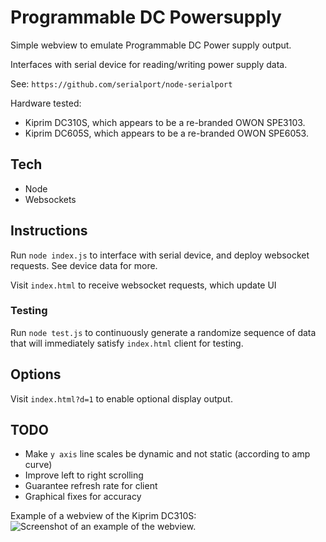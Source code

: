 # Programmable DC Powersupply

Simple webview to emulate Programmable DC Power supply output.

Interfaces with serial device for reading/writing power supply data.

See: `https://github.com/serialport/node-serialport`

Hardware tested:

- Kiprim DC310S, which appears to be a re-branded OWON SPE3103.
- Kiprim DC605S, which appears to be a re-branded OWON SPE6053.

## Tech

- Node
- Websockets

## Instructions

Run `node index.js` to interface with serial device, and deploy websocket requests. See device data for more.

Visit `index.html` to receive websocket requests, which update UI

### Testing

Run `node test.js` to continuously generate a randomize sequence of data that will immediately satisfy `index.html` client for testing.

## Options

Visit `index.html?d=1` to enable optional display output.

## TODO

- Make `y axis` line scales be dynamic and not static (according to amp curve)
- Improve left to right scrolling
- Guarantee refresh rate for client
- Graphical fixes for accuracy


Example of a webview of the Kiprim DC310S:
![Screenshot of an example of the webview.](https://github.com/joeyslack/programmable-powersupply/blob/master/public/images/screenshot.png?raw=true)